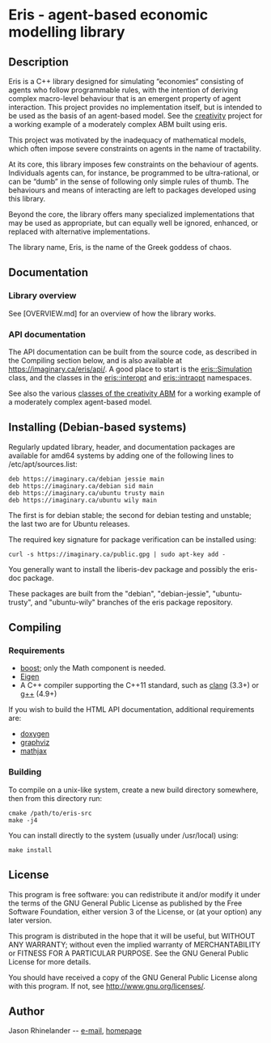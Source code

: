 # Eris - agent-based economic modelling library

## Description

Eris is a C++ library designed for simulating “economies“ consisting of agents
who follow programmable rules, with the intention of deriving complex
macro-level behaviour that is an emergent property of agent interaction.  This
project provides no implementation itself, but is intended to be used as the
basis of an agent-based model.  See the
[creativity](https://git.imaginary.ca/eris/creativity/) project for a working
example of a moderately complex ABM built using eris.

This project was motivated by the inadequacy of mathematical models, which
often impose severe constraints on agents in the name of tractability.

At its core, this library imposes few constraints on the behaviour of agents.
Individuals agents can, for instance, be programmed to be ultra-rational, or
can be “dumb” in the sense of following only simple rules of thumb.  The
behaviours and means of interacting are left to packages developed using this
library.

Beyond the core, the library offers many specialized implementations that may
be used as appropriate, but can equally well be ignored, enhanced, or replaced
with alternative implementations.

The library name, Eris, is the name of the Greek goddess of chaos.

## Documentation

### Library overview

See [OVERVIEW.md] for an overview of how the library works.

### API documentation

The API documentation can be built from the source code, as described in the
Compiling section below, and is also available at
https://imaginary.ca/eris/api/.  A good place to start is the
[eris::Simulation](https://imaginary.ca/eris/api/classeris_1_1Simulation.html)
class, and the classes in the
[eris::interopt](https://imaginary.ca/eris/api/namespaceeris_1_1interopt.html)
and
[eris::intraopt](https://imaginary.ca/eris/api/namespaceeris_1_1intraopt.html)
namespaces.

See also the various [classes of the creativity
ABM](https://imaginary.ca/eris/creativity/annotated.html) for a working example
of a moderately complex agent-based model.

## Installing (Debian-based systems)

Regularly updated library, header, and documentation packages are available for
amd64 systems by adding one of the following lines to /etc/apt/sources.list:

    deb https://imaginary.ca/debian jessie main
    deb https://imaginary.ca/debian sid main
    deb https://imaginary.ca/ubuntu trusty main
    deb https://imaginary.ca/ubuntu wily main

The first is for debian stable; the second for debian testing and unstable; the
last two are for Ubuntu releases.

The required key signature for package verification can be installed using:

    curl -s https://imaginary.ca/public.gpg | sudo apt-key add -

You generally want to install the liberis-dev package and possibly the eris-doc
package.

These packages are built from the "debian", "debian-jessie", "ubuntu-trusty",
and "ubuntu-wily" branches of the eris package repository.

## Compiling

### Requirements

- [boost](http://www.boost.org/); only the Math component is needed.
- [Eigen](http://eigen.tuxfamily.org/)
- A C++ compiler supporting the C++11 standard, such as
  [clang](http://clang.llvm.org/) (3.3+) or [g++](https://gcc.gnu.org/) (4.9+)

If you wish to build the HTML API documentation, additional requirements are:
- [doxygen](http://www.stack.nl/~dimitri/doxygen/)
- [graphviz](http://www.graphviz.org)
- [mathjax](https://www.mathjax.org)

### Building

To compile on a unix-like system, create a new build directory somewhere, then
from this directory run:

    cmake /path/to/eris-src
    make -j4

You can install directly to the system (usually under /usr/local) using:

    make install

## License

This program is free software: you can redistribute it and/or modify
it under the terms of the GNU General Public License as published by
the Free Software Foundation, either version 3 of the License, or
(at your option) any later version.

This program is distributed in the hope that it will be useful,
but WITHOUT ANY WARRANTY; without even the implied warranty of
MERCHANTABILITY or FITNESS FOR A PARTICULAR PURPOSE.  See the
GNU General Public License for more details.

You should have received a copy of the GNU General Public License
along with this program.  If not, see <http://www.gnu.org/licenses/>.

## Author

Jason Rhinelander -- [e-mail](mailto:jason@imaginary.ca), [homepage](https://imaginary.ca)

